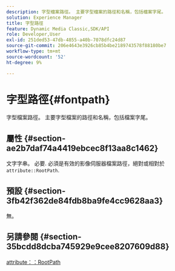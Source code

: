 ```yaml
---
description: 字型檔案路徑。 主要字型檔案的路徑和名稱，包括檔案字尾。
solution: Experience Manager
title: 字型路徑
feature: Dynamic Media Classic,SDK/API
role: Developer,User
exl-id: 251ded53-47db-4855-a40b-7078dfc24d87
source-git-commit: 206e4643e3926cb85b4be2189743578f88180be7
workflow-type: tm+mt
source-wordcount: '52'
ht-degree: 9%

---
```


# 字型路徑{#fontpath}

字型檔案路徑。 主要字型檔案的路徑和名稱，包括檔案字尾。

## 屬性 {#section-ae2b7daf74a4419ebcec8f13aa8c1462}

文字字串。 必要. 必須是有效的影像伺服器檔案路徑，絕對或相對於 `attribute::RootPath`.

## 預設 {#section-3fb42f362de84fdb8ba9fe4cc9628aa3}

無。

## 另請參閱 {#section-35bcdd8dcba745929e9cee8207609d88}

[attribute：：RootPath](/help/aem-is-ir-api/is-api/image-catalog/image-serving-api-ref/c-image-catalog-reference/c-attributes-reference/r-rootpath.md)
